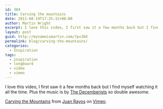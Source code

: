 ```yaml
---
id: 384
title: Carving the mountains
date: 2011-08-19T17:25:31+00:00
author: Martin Wright
excerpt: I love this video, I first saw it a few months back but I find myself watching it all the time. Plus the music is by The Decemberists so double awesome.
layout: post
guid: http://mynameismartin.com/?p=384
permalink: blog/carving-the-mountains/
categories:
  - Inspiration
tags:
  - inspiration
  - longboard
  - video
  - vimeo
---
```

I love this video, I first saw it a few months back but I find myself watching it all the time. Plus the music is by [The Decemberists](http://decemberists.com/ "Decemberists") so double awesome.



[Carving the Mountains](http://vimeo.com/24195442) from [Juan Rayos](http://vimeo.com/juanrayos) on [Vimeo](http://vimeo.com).